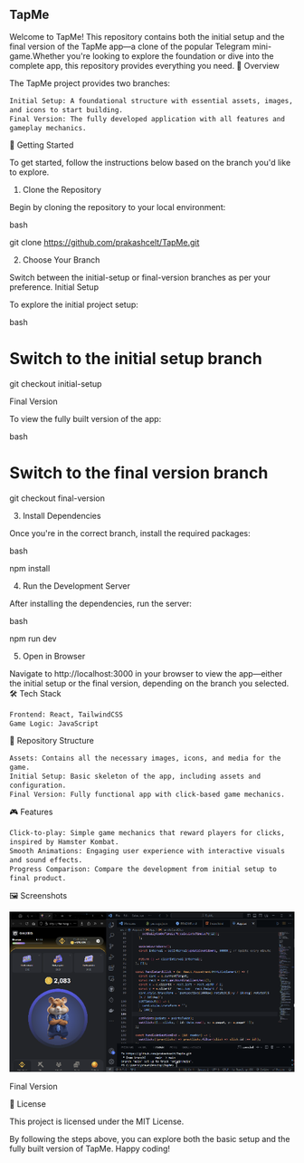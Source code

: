 <h2>TapMe</h2>

Welcome to TapMe! This repository contains both the initial setup and the final version of the TapMe app—a clone of the popular Telegram mini-game.Whether you're looking to explore the foundation or dive into the complete app, this repository provides everything you need.
🌟 Overview

The TapMe project provides two branches:

    Initial Setup: A foundational structure with essential assets, images, and icons to start building.
    Final Version: The fully developed application with all features and gameplay mechanics.

🚀 Getting Started

To get started, follow the instructions below based on the branch you'd like to explore.
1. Clone the Repository

Begin by cloning the repository to your local environment:

bash

git clone https://github.com/prakashcelt/TapMe.git

2. Choose Your Branch

Switch between the initial-setup or final-version branches as per your preference.
Initial Setup

To explore the initial project setup:

bash

# Switch to the initial setup branch
git checkout initial-setup

Final Version

To view the fully built version of the app:

bash

# Switch to the final version branch
git checkout final-version

3. Install Dependencies

Once you're in the correct branch, install the required packages:

bash

npm install

4. Run the Development Server

After installing the dependencies, run the server:

bash

npm run dev

5. Open in Browser

Navigate to http://localhost:3000 in your browser to view the app—either the initial setup or the final version, depending on the branch you selected.
🛠️ Tech Stack

    Frontend: React, TailwindCSS
    Game Logic: JavaScript

📂 Repository Structure

    Assets: Contains all the necessary images, icons, and media for the game.
    Initial Setup: Basic skeleton of the app, including assets and configuration.
    Final Version: Fully functional app with click-based game mechanics.

🎮 Features

    Click-to-play: Simple game mechanics that reward players for clicks, inspired by Hamster Kombat.
    Smooth Animations: Engaging user experience with interactive visuals and sound effects.
    Progress Comparison: Compare the development from initial setup to final product.

🖼️ Screenshots

![tapme](Tapme_.png)

Final Version

📝 License

This project is licensed under the MIT License.

By following the steps above, you can explore both the basic setup and the fully built version of TapMe. Happy coding!